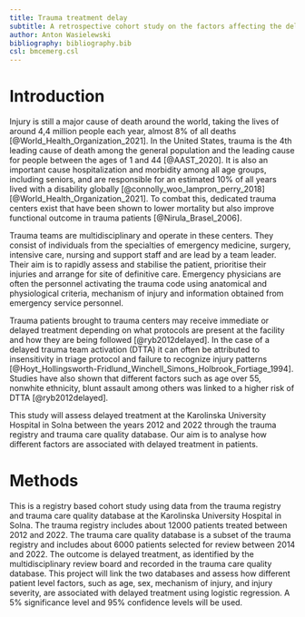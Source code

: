 ```yaml
---
title: Trauma treatment delay
subtitle: A retrospective cohort study on the factors affecting the delays in trauma care
author: Anton Wasielewski
bibliography: bibliography.bib
csl: bmcemerg.csl
---
```


Introduction
============
Injury<!-- I suggest we call this trauma instead of injury--> is still a major cause of death around the world, taking the lives of around 4,4 million people each year, almost 8% of all deaths [@World_Health_Organization_2021]. In the United States, trauma is the 4th leading cause of death among the general population and the leading cause for people between the ages of 1 and 44 [@AAST_2020]. It is also an important cause hospitalization and morbidity among all age groups, including seniors, and are responsible for an estimated 10% of all years lived with a disability globally [@connolly_woo_lampron_perry_2018] [@World_Health_Organization_2021]. To combat this, dedicated trauma centers exist that have been shown to lower mortality but also improve functional outcome in trauma patients [@Nirula_Brasel_2006]. 

<!-- Dedicated trauma centres and trauma teams are both components of functioning trauma systems, so I suggest that you introduce the concept of trauma systems first -->

Trauma teams are multidisciplinary and operate in these centers. They consist of individuals from the specialties of emergency medicine, surgery, intensive care, nursing and support staff and are lead by a team leader. Their aim is to rapidly assess and stabilise the patient, prioritise their injuries and arrange for site of definitive care. Emergency physicians are often the personnel activating the trauma code using anatomical and physiological criteria, mechanism of injury and information obtained from emergency service personnel.

Trauma patients brought to trauma centers may receive immediate or delayed treatment depending on what protocols are present at the facility and how they are being followed [@ryb2012delayed]. In the case of a delayed trauma team activation (DTTA) it can often be attributed to insensitivity in triage protocol and failure to recognize injury patterns [@Hoyt_Hollingsworth-Fridlund_Winchell_Simons_Holbrook_Fortiage_1994]. Studies have also shown that different factors such as age over 55, nonwhite ethnicity, blunt assault among others was linked to a higher risk of DTTA [@ryb2012delayed].

<!-- I suggest that you expand on the potential negative consequences of delayed treatment-->

This study will assess delayed treatment at the Karolinska University Hospital in Solna between the years 2012 and 2022 through the trauma registry and trauma care quality database. Our aim is to analyse how different factors are associated with delayed treatment in patients.<!-- Use the aim from the README -->

Methods
=======
This is a registry based cohort study using data from the trauma registry and trauma care quality database at the Karolinska University Hospital in Solna. The trauma registry includes about 12000 patients treated between 2012 and 2022. The trauma care quality database is a subset of the trauma registry and includes about 6000 patients selected for review between 2014 and 2022. The outcome is delayed treatment, as identified by the multidisciplinary review board and recorded in the trauma care quality database. This project will link the two databases and assess how different patient level factors, such as age, sex, mechanism of injury, and injury severity, are associated with delayed treatment using logistic regression. A 5% significance level and 95% confidence levels will be used.

<!-- Expand on methods, use the STROBE statement on cohort studies -->
